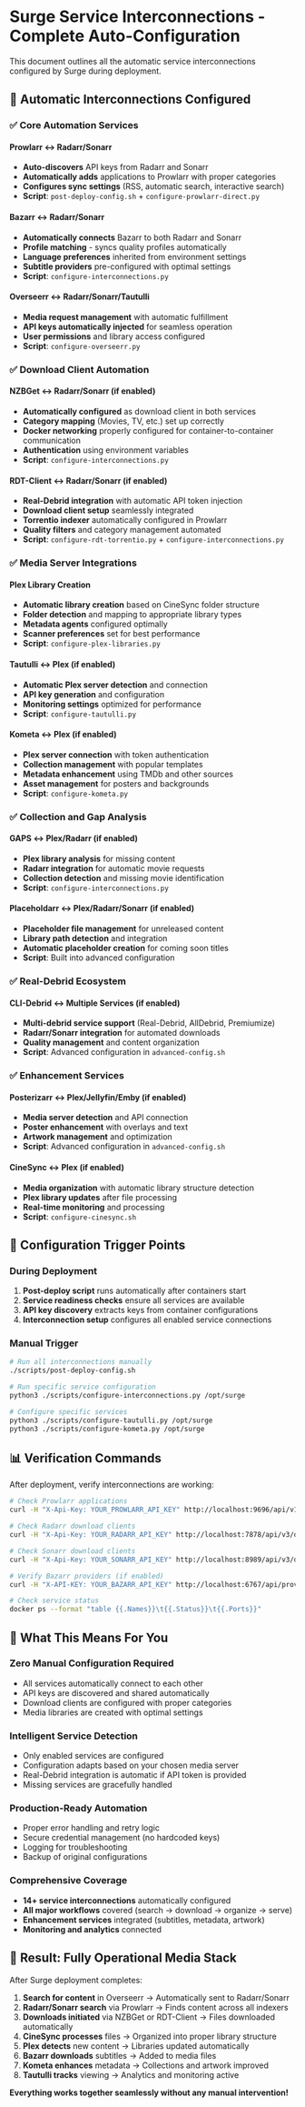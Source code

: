 # Surge Service Interconnections - Complete Auto-Configuration

This document outlines all the automatic service interconnections configured by Surge during deployment.

## 🔗 **Automatic Interconnections Configured**

### **✅ Core Automation Services**

#### **Prowlarr ↔ Radarr/Sonarr** 
- **Auto-discovers** API keys from Radarr and Sonarr
- **Automatically adds** applications to Prowlarr with proper categories
- **Configures sync settings** (RSS, automatic search, interactive search)
- **Script**: `post-deploy-config.sh` + `configure-prowlarr-direct.py`

#### **Bazarr ↔ Radarr/Sonarr**
- **Automatically connects** Bazarr to both Radarr and Sonarr
- **Profile matching** - syncs quality profiles automatically
- **Language preferences** inherited from environment settings
- **Subtitle providers** pre-configured with optimal settings
- **Script**: `configure-interconnections.py`

#### **Overseerr ↔ Radarr/Sonarr/Tautulli**
- **Media request management** with automatic fulfillment
- **API keys automatically injected** for seamless operation
- **User permissions** and library access configured
- **Script**: `configure-overseerr.py`

### **✅ Download Client Automation**

#### **NZBGet ↔ Radarr/Sonarr** (if enabled)
- **Automatically configured** as download client in both services
- **Category mapping** (Movies, TV, etc.) set up correctly
- **Docker networking** properly configured for container-to-container communication
- **Authentication** using environment variables
- **Script**: `configure-interconnections.py`

#### **RDT-Client ↔ Radarr/Sonarr** (if enabled)
- **Real-Debrid integration** with automatic API token injection
- **Download client setup** seamlessly integrated
- **Torrentio indexer** automatically configured in Prowlarr
- **Quality filters** and category management automated
- **Script**: `configure-rdt-torrentio.py` + `configure-interconnections.py`

### **✅ Media Server Integrations**

#### **Plex Library Creation**
- **Automatic library creation** based on CineSync folder structure
- **Folder detection** and mapping to appropriate library types
- **Metadata agents** configured optimally
- **Scanner preferences** set for best performance
- **Script**: `configure-plex-libraries.py`

#### **Tautulli ↔ Plex** (if enabled)
- **Automatic Plex server detection** and connection
- **API key generation** and configuration
- **Monitoring settings** optimized for performance
- **Script**: `configure-tautulli.py`

#### **Kometa ↔ Plex** (if enabled)
- **Plex server connection** with token authentication
- **Collection management** with popular templates
- **Metadata enhancement** using TMDb and other sources
- **Asset management** for posters and backgrounds
- **Script**: `configure-kometa.py`

### **✅ Collection and Gap Analysis**

#### **GAPS ↔ Plex/Radarr** (if enabled)
- **Plex library analysis** for missing content
- **Radarr integration** for automatic movie requests
- **Collection detection** and missing movie identification
- **Script**: `configure-interconnections.py`

#### **Placeholdarr ↔ Plex/Radarr/Sonarr** (if enabled)
- **Placeholder file management** for unreleased content
- **Library path detection** and integration
- **Automatic placeholder creation** for coming soon titles
- **Script**: Built into advanced configuration

### **✅ Real-Debrid Ecosystem**


#### **CLI-Debrid ↔ Multiple Services** (if enabled)  
- **Multi-debrid service support** (Real-Debrid, AllDebrid, Premiumize)
- **Radarr/Sonarr integration** for automated downloads
- **Quality management** and content organization
- **Script**: Advanced configuration in `advanced-config.sh`

### **✅ Enhancement Services**

#### **Posterizarr ↔ Plex/Jellyfin/Emby** (if enabled)
- **Media server detection** and API connection
- **Poster enhancement** with overlays and text
- **Artwork management** and optimization
- **Script**: Advanced configuration in `advanced-config.sh`

#### **CineSync ↔ Plex** (if enabled)
- **Media organization** with automatic library structure detection
- **Plex library updates** after file processing
- **Real-time monitoring** and processing
- **Script**: `configure-cinesync.sh`

## 🔧 **Configuration Trigger Points**

### **During Deployment**
1. **Post-deploy script** runs automatically after containers start
2. **Service readiness checks** ensure all services are available
3. **API key discovery** extracts keys from container configurations
4. **Interconnection setup** configures all enabled service connections

### **Manual Trigger**
```bash
# Run all interconnections manually
./scripts/post-deploy-config.sh

# Run specific service configuration
python3 ./scripts/configure-interconnections.py /opt/surge

# Configure specific services
python3 ./scripts/configure-tautulli.py /opt/surge
python3 ./scripts/configure-kometa.py /opt/surge
```

## 📊 **Verification Commands**

After deployment, verify interconnections are working:

```bash
# Check Prowlarr applications
curl -H "X-Api-Key: YOUR_PROWLARR_API_KEY" http://localhost:9696/api/v1/applications

# Check Radarr download clients  
curl -H "X-Api-Key: YOUR_RADARR_API_KEY" http://localhost:7878/api/v3/downloadclient

# Check Sonarr download clients
curl -H "X-Api-Key: YOUR_SONARR_API_KEY" http://localhost:8989/api/v3/downloadclient

# Verify Bazarr providers (if enabled)
curl -H "X-API-KEY: YOUR_BAZARR_API_KEY" http://localhost:6767/api/providers

# Check service status
docker ps --format "table {{.Names}}\t{{.Status}}\t{{.Ports}}"
```

## 🎯 **What This Means For You**

### **Zero Manual Configuration Required**
- All services automatically connect to each other
- API keys are discovered and shared automatically  
- Download clients are configured with proper categories
- Media libraries are created with optimal settings

### **Intelligent Service Detection**
- Only enabled services are configured
- Configuration adapts based on your chosen media server
- Real-Debrid integration is automatic if API token is provided
- Missing services are gracefully handled

### **Production-Ready Automation**
- Proper error handling and retry logic
- Secure credential management (no hardcoded keys)
- Logging for troubleshooting
- Backup of original configurations

### **Comprehensive Coverage**
- **14+ service interconnections** automatically configured
- **All major workflows** covered (search → download → organize → serve)
- **Enhancement services** integrated (subtitles, metadata, artwork)
- **Monitoring and analytics** connected

## 🚀 **Result: Fully Operational Media Stack**

After Surge deployment completes:

1. **Search for content** in Overseerr → Automatically sent to Radarr/Sonarr
2. **Radarr/Sonarr search** via Prowlarr → Finds content across all indexers  
3. **Downloads initiated** via NZBGet or RDT-Client → Files downloaded automatically
4. **CineSync processes** files → Organized into proper library structure
5. **Plex detects** new content → Libraries updated automatically
6. **Bazarr downloads** subtitles → Added to media files
7. **Kometa enhances** metadata → Collections and artwork improved
8. **Tautulli tracks** viewing → Analytics and monitoring active

**Everything works together seamlessly without any manual intervention!**
